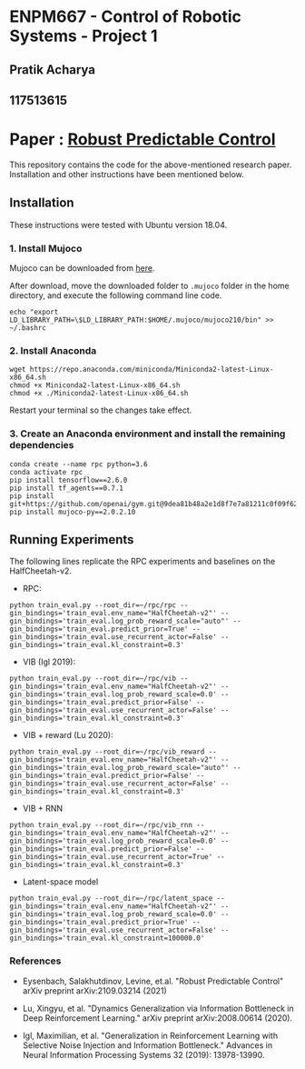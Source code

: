 # ENPM667 - Control of Robotic Systems - Project 1

## Pratik Acharya   
## 117513615  

# Paper : [Robust Predictable Control](https://arxiv.org/pdf/2109.03214v1.pdf)  

This repository contains the code for the above-mentioned research paper. Installation and other instructions have been mentioned below.

## Installation
These instructions were tested with Ubuntu version 18.04.


### 1. Install Mujoco
Mujoco can be downloaded from [here](https://mujoco.org/download).


After download, move the downloaded folder to `.mujoco` folder in the home directory, and execute the following command line code.
```
echo "export LD_LIBRARY_PATH=\$LD_LIBRARY_PATH:$HOME/.mujoco/mujoco210/bin" >> ~/.bashrc
```

### 2. Install Anaconda
```
wget https://repo.anaconda.com/miniconda/Miniconda2-latest-Linux-x86_64.sh
chmod +x Miniconda2-latest-Linux-x86_64.sh
chmod +x ./Miniconda2-latest-Linux-x86_64.sh
```
Restart your terminal so the changes take effect.


### 3. Create an Anaconda environment and install the remaining dependencies
```
conda create --name rpc python=3.6
conda activate rpc
pip install tensorflow==2.6.0
pip install tf_agents==0.7.1
pip install git+https://github.com/openai/gym.git@9dea81b48a2e1d8f7e7a81211c0f09f627ee61a9
pip install mujoco-py==2.0.2.10
```



## Running Experiments

The following lines replicate the RPC experiments and baselines on the HalfCheetah-v2.

* RPC:
```
python train_eval.py --root_dir=~/rpc/rpc --gin_bindings='train_eval.env_name="HalfCheetah-v2"' -- gin_bindings='train_eval.log_prob_reward_scale="auto"' --gin_bindings='train_eval.predict_prior=True' -- gin_bindings='train_eval.use_recurrent_actor=False' --gin_bindings='train_eval.kl_constraint=0.3'
```
  
* VIB (Igl 2019):
```
python train_eval.py --root_dir=~/rpc/vib --gin_bindings='train_eval.env_name="HalfCheetah-v2"' --gin_bindings='train_eval.log_prob_reward_scale=0.0' --gin_bindings='train_eval.predict_prior=False' --gin_bindings='train_eval.use_recurrent_actor=False' --gin_bindings='train_eval.kl_constraint=0.3'
```

* VIB + reward (Lu 2020):
```
python train_eval.py --root_dir=~/rpc/vib_reward --gin_bindings='train_eval.env_name="HalfCheetah-v2"' --gin_bindings='train_eval.log_prob_reward_scale="auto"' --gin_bindings='train_eval.predict_prior=False' --gin_bindings='train_eval.use_recurrent_actor=False' --gin_bindings='train_eval.kl_constraint=0.3'
```

* VIB + RNN 
```
python train_eval.py --root_dir=~/rpc/vib_rnn --gin_bindings='train_eval.env_name="HalfCheetah-v2"' --gin_bindings='train_eval.log_prob_reward_scale=0.0' --gin_bindings='train_eval.predict_prior=False' --gin_bindings='train_eval.use_recurrent_actor=True' --gin_bindings='train_eval.kl_constraint=0.3'
```

* Latent-space model
```
python train_eval.py --root_dir=~/rpc/latent_space --gin_bindings='train_eval.env_name="HalfCheetah-v2"' --gin_bindings='train_eval.log_prob_reward_scale=0.0' --gin_bindings='train_eval.predict_prior=True' --gin_bindings='train_eval.use_recurrent_actor=False' --gin_bindings='train_eval.kl_constraint=100000.0'
```

### References
* Eysenbach, Salakhutdinov, Levine, et.al. "Robust Predictable Control" arXiv preprint arXiv:2109.03214 (2021)

* Lu, Xingyu, et al. "Dynamics Generalization via Information Bottleneck in Deep Reinforcement Learning." arXiv preprint arXiv:2008.00614 (2020).
* Igl, Maximilian, et al. "Generalization in Reinforcement Learning with Selective Noise Injection and Information Bottleneck." Advances in Neural Information Processing Systems 32 (2019): 13978-13990.
